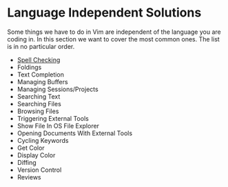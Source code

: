 # Language Independent Solutions

Some things we have to do in Vim are independent of the language you are coding in. In this section we want to cover the
most common ones. The list is in no particular order.

+ [Spell Checking](spell_checking/spell_checking.md)
+ Foldings
+ Text Completion
+ Managing Buffers
+ Managing Sessions/Projects
+ Searching Text
+ Searching Files
+ Browsing Files
+ Triggering External Tools
+ Show File In OS File Explorer
+ Opening Documents With External Tools
+ Cycling Keywords
+ Get Color
+ Display Color
+ Diffing
+ Version Control
+ Reviews
